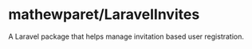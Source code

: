 # mathewparet/LaravelInvites

A Laravel package that helps manage invitation based user registration.

